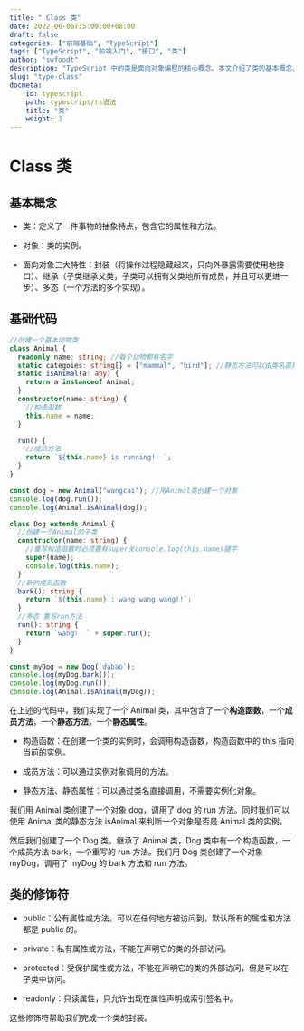 ```yaml
---
title: " Class 类"
date: 2022-06-06T15:00:00+08:00
draft: false
categories: ["前端基础", "TypeScript"]
tags: ["TypeScript", "前端入门", "接口", "类"]
author: "swfoodt"
description: "TypeScript 中的类是面向对象编程的核心概念。本文介绍了类的基本概念、成员方法、静态方法、继承等特性，并提供了示例代码。"
slug: "type-class"
docmeta:
    id: typescript
    path: typescript/ts语法
    title: "类"
    weight: 3
---
```

# Class 类

## 基本概念

- 类：定义了一件事物的抽象特点，包含它的属性和方法。

- 对象：类的实例。

- 面向对象三大特性：封装（将操作过程隐藏起来，只向外暴露需要使用地接口）、继承（子类继承父类，子类可以拥有父类地所有成员，并且可以更进一步）、多态（一个方法的多个实现）。

## 基础代码

```ts
//创建一个基本动物类
class Animal {
  readonly name: string; //每个动物都有名字
  static categoies: string[] = ["mammal", "bird"]; //静态方法可以由类名直接调用，这意味着静态方法一般与不受其实例化对象影响
  static isAnimal(a: any) {
    return a instanceof Animal;
  }
  constructor(name: string) {
    //构造函数
    this.name = name;
  }

  run() {
    //成员方法
    return `${this.name} is running!! `;
  }
}

const dog = new Animal("wangcai"); //用Animal类创建一个对象
console.log(dog.run());
console.log(Animal.isAnimal(dog));

class Dog extends Animal {
  //创建一个Animal的子类
  constructor(name: string) {
    //重写构造函数时必须要有super关console.log(this.name)键字
    super(name);
    console.log(this.name);
  }
  //新的成员函数
  bark(): string {
    return `${this.name} : wang wang wang!!`;
  }
  //多态 重写run方法
  run(): string {
    return `wang!  ` + super.run();
  }
}

const myDog = new Dog(`dabao`);
console.log(myDog.bark());
console.log(myDog.run());
console.log(Animal.isAnimal(myDog));
```

在上述的代码中，我们实现了一个 Animal 类，其中包含了一个**构造函数**，一个**成员方法**，一个**静态方法**，一个**静态属性**。

- 构造函数：在创建一个类的实例时，会调用构造函数，构造函数中的 this 指向当前的实例。

- 成员方法：可以通过实例对象调用的方法。

- 静态方法、静态属性：可以通过类名直接调用，不需要实例化对象。

我们用 Animal 类创建了一个对象 dog，调用了 dog 的 run 方法。同时我们可以使用 Animal 类的静态方法 isAnimal 来判断一个对象是否是 Animal 类的实例。

然后我们创建了一个 Dog 类，继承了 Animal 类，Dog 类中有一个构造函数，一个成员方法 bark，一个重写的 run 方法。我们用 Dog 类创建了一个对象 myDog，调用了 myDog 的 bark 方法和 run 方法。

## 类的修饰符

- public：公有属性或方法，可以在任何地方被访问到，默认所有的属性和方法都是 public 的。

- private：私有属性或方法，不能在声明它的类的外部访问。

- protected：受保护属性或方法，不能在声明它的类的外部访问，但是可以在子类中访问。

- readonly：只读属性，只允许出现在属性声明或索引签名中。

这些修饰符帮助我们完成一个类的封装。

